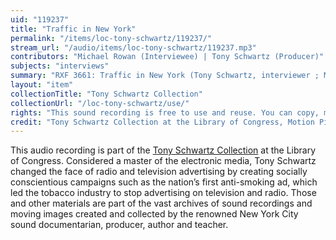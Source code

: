 ```yaml
---
uid: "119237"
title: "Traffic in New York"
permalink: "/items/loc-tony-schwartz/119237/"
stream_url: "/audio/items/loc-tony-schwartz/119237.mp3"
contributors: "Michael Rowan (Interviewee) | Tony Schwartz (Producer)"
subjects: "interviews"
summary: "RXF 3661: Traffic in New York (Tony Schwartz, interviewer ; Mike Rowan, interviewee) (0:00). \"An interview with Mike Rowan, who travels a lot. He thinks that the sidewalks should be made wider, and the streets narrower, in order to discourage people from bringing their cars into the city. We need a better public transportation system linked to the suburbs. Buckminster Fuller, says Rowan, points out that vertical transportation has been developing faster than horizontal transportation. Elevators and planes are a pleasure and safe when compared to an automobile\"--Accompanying collection documentation."
layout: "item"
collectionTitle: "Tony Schwartz Collection"
collectionUrl: "/loc-tony-schwartz/use/"
rights: "This sound recording is free to use and reuse. You can copy, modify, distribute and perform the work, even for commercial purposes, all without asking permission. Attribution is recommended but not required."
credit: "Tony Schwartz Collection at the Library of Congress, Motion Picture, Broadcasting and Recorded Sound Division."
---
```


This audio recording is part of the [Tony Schwartz Collection](https://www.loc.gov/rr/record/schwartzcollection.html) at the Library of Congress. Considered a master of the electronic media, Tony Schwartz changed the face of radio and television advertising by creating socially conscientious campaigns such as the nation’s first anti-smoking ad, which led the tobacco industry to stop advertising on television and radio. Those and other materials are part of the vast archives of sound recordings and moving images created and collected by the renowned New York City sound documentarian, producer, author and teacher.